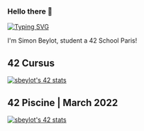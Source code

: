 ### Hello there 👋
[![Typing SVG](https://readme-typing-svg.herokuapp.com?font=Fira+Code&duration=2000&pause=300&center=true&vCenter=true&width=435&lines=Junior+Developer;Student+at+42+School+Paris;Former+BIM+Manager)](https://git.io/typing-svg)

I'm Simon Beylot, student a 42 School Paris!

## 42 Cursus

[![sbeylot's 42 stats](https://badge42.vercel.app/api/v2/clgak8c7g007308k2u0ma7sr5/stats?cursusId=21&coalitionId=48)](https://github.com/JaeSeoKim/badge42)

## 42 Piscine | March 2022

[![sbeylot's 42 stats](https://badge42.vercel.app/api/v2/clgak8c7g007308k2u0ma7sr5/stats?cursusId=9&coalitionId=piscine)](https://github.com/JaeSeoKim/badge42)
